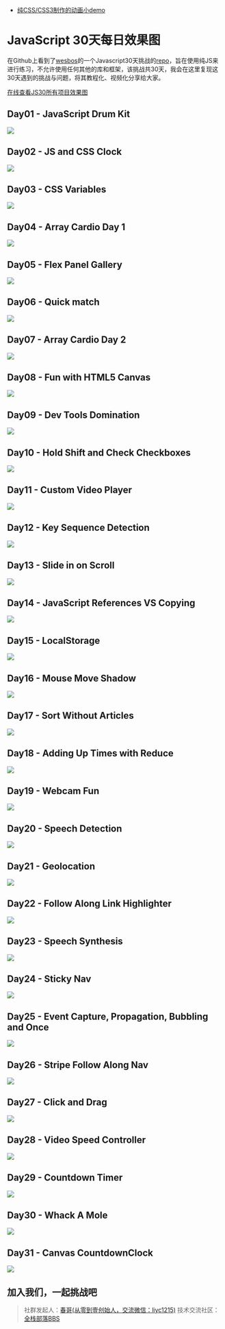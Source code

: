- [纯CSS/CSS3制作的动画小demo](https://github.com/SUNNERCMS/CSS-CSS3-Animation-effects)
# JavaScript 30天每日效果图

在Github上看到了[wesbos](https://twitter.com/wesbos)的一个Javascript30天挑战的[repo](https://github.com/wesbos/JavaScript30)，旨在使用纯JS来进行练习，不允许使用任何其他的库和框架，该挑战共30天，我会在这里复现这30天遇到的挑战与问题，将其教程化、视频化分享给大家。


[在线查看JS30所有项目效果图](http://30daysofjs.michaeleinsohn.com/)


## Day01 - JavaScript Drum Kit

![](http://oslwafb71.bkt.clouddn.com/small0.jpg)

## Day02 - JS and CSS Clock

![](https://github.com/SUNNERCMS/30daysJavascript/blob/master/02%20-%20JS%20and%20CSS%20Clock/image/GIF.gif)  


## Day03 - CSS Variables

![](https://github.com/SUNNERCMS/30daysJavascript/blob/master/03%20-%20CSS%20Variables/GIF.gif)

## Day04 - Array Cardio Day 1

![](http://oslwafb71.bkt.clouddn.com/small3.jpg)

## Day05 - Flex Panel Gallery

![](http://oslwafb71.bkt.clouddn.com/small4.jpg)


## Day06 - Quick match

![](https://github.com/SUNNERCMS/30daysJavascript/blob/master/06%20-%20Fetch%E3%80%81filter%E3%80%81%E6%AD%A3%E5%88%99%E8%A1%A8%E8%BE%BE%E5%BC%8F%E5%AE%9E%E7%8E%B0%E5%BF%AB%E9%80%9F%E5%8F%A4%E8%AF%97%E5%8C%B9%E9%85%8D/DemoGIF.gif)

## Day07 - Array Cardio Day 2

![](http://oslwafb71.bkt.clouddn.com/small6.jpg)

## Day08 - Fun with HTML5 Canvas

![](http://oslwafb71.bkt.clouddn.com/small7.jpg)


## Day09 - Dev Tools Domination

![](http://oslwafb71.bkt.clouddn.com/small8.jpg)

## Day10 - Hold Shift and Check Checkboxes

![](http://oslwafb71.bkt.clouddn.com/small9.jpg)

## Day11 - Custom Video Player

![](http://oslwafb71.bkt.clouddn.com/small10.jpg)

## Day12 - Key Sequence Detection

![](http://oslwafb71.bkt.clouddn.com/small11.jpg)

## Day13 - Slide in on Scroll

![](http://oslwafb71.bkt.clouddn.com/small12.jpg)

## Day14 - JavaScript References VS Copying

![](http://oslwafb71.bkt.clouddn.com/small13.jpg)


## Day15 - LocalStorage

![](http://oslwafb71.bkt.clouddn.com/small14.jpg)

## Day16 - Mouse Move Shadow
![](http://oslwafb71.bkt.clouddn.com/small15.jpg)

## Day17 - Sort Without Articles
![](http://oslwafb71.bkt.clouddn.com/small16.jpg)

## Day18 - Adding Up Times with Reduce

![](http://oslwafb71.bkt.clouddn.com/small17.jpg)

## Day19 - Webcam Fun
![](http://oslwafb71.bkt.clouddn.com/small18.jpg)

## Day20 - Speech Detection

![](http://oslwafb71.bkt.clouddn.com/small19.jpg)

## Day21 - Geolocation
![](http://oslwafb71.bkt.clouddn.com/small20.jpg)


## Day22 - Follow Along Link Highlighter

![](http://oslwafb71.bkt.clouddn.com/small21.jpg)

## Day23 - Speech Synthesis
![](http://oslwafb71.bkt.clouddn.com/small22.jpg)


## Day24 - Sticky Nav

![](http://oslwafb71.bkt.clouddn.com/small23.jpg)

## Day25 - Event Capture, Propagation, Bubbling and Once
![](http://oslwafb71.bkt.clouddn.com/small24.jpg)


## Day26 - Stripe Follow Along Nav
![](http://oslwafb71.bkt.clouddn.com/small25.jpg)

## Day27 - Click and Drag
![](http://oslwafb71.bkt.clouddn.com/small26.jpg)


## Day28 - Video Speed Controller

![](http://oslwafb71.bkt.clouddn.com/small27.jpg)

## Day29 - Countdown Timer

![](http://oslwafb71.bkt.clouddn.com/small28.jpg)

## Day30 - Whack A Mole

![](http://oslwafb71.bkt.clouddn.com/small29.jpg)


## Day31 - Canvas CountdownClock  
![](https://github.com/SUNNERCMS/30daysJavascript/blob/master/31%20-%20Canvas%20CountClock/image/GIF.gif)

## 加入我们，一起挑战吧

>社群发起人：[春哥(从零到壹创始人，交流微信：liyc1215)](http://weibo.com/mobiledevelopment)
>技术交流社区：[全栈部落BBS](http://bbs.kongyixueyuan.com)

